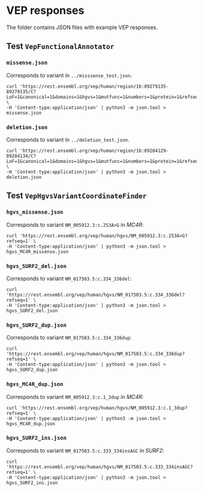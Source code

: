 # VEP responses

The folder contains JSON files with example VEP responses.

## Test `VepFunctionalAnnotator`

### `missense.json`

Corresponds to variant in `../misssense_test.json`.
```shell
curl 'https://rest.ensembl.org/vep/human/region/16:89279135-89279135/C?LoF=1&canonical=1&domains=1&hgvs=1&mutfunc=1&numbers=1&protein=1&refseq=1&mane=1&transcript_version=1&variant_class=1' \
-H 'Content-type:application/json' | python3 -m json.tool > missense.json
```

### `deletion.json`

Corresponds to variant in `../deletion_test.json`.

```shell
curl 'https://rest.ensembl.org/vep/human/region/16:89284129-89284134/C?LoF=1&canonical=1&domains=1&hgvs=1&mutfunc=1&numbers=1&protein=1&refseq=1&mane=1&transcript_version=1&variant_class=1' \
-H 'Content-type:application/json' | python3 -m json.tool > deletion.json
```


## Test `VepHgvsVariantCoordinateFinder`

### `hgvs_missense.json`

Corresponds to variant `NM_005912.3:c.253A>G` in *MC4R*:

```shell
curl 'https://rest.ensembl.org/vep/human/hgvs/NM_005912.3:c.253A>G?refseq=1' \
-H 'Content-type:application/json' | python3 -m json.tool > hgvs_MC4R_missense.json
```

### `hgvs_SURF2_del.json`

Corresponds to variant `NM_017503.5:c.334_336del`:

```shell
curl 'https://rest.ensembl.org/vep/human/hgvs/NM_017503.5:c.334_336del?refseq=1' \
-H 'Content-type:application/json' | python3 -m json.tool > hgvs_SURF2_del.json
```

### `hgvs_SURF2_dup.json`

Corresponds to variant `NM_017503.5:c.334_336dup`:

```shell
curl 'https://rest.ensembl.org/vep/human/hgvs/NM_017503.5:c.334_336dup?refseq=1' \
-H 'Content-type:application/json' | python3 -m json.tool > hgvs_SURF2_dup.json
```

### `hgvs_MC4R_dup.json`

Corresponds to variant `NM_005912.3:c.1_3dup` in *MC4R*:

```shell
curl 'https://rest.ensembl.org/vep/human/hgvs/NM_005912.3:c.1_3dup?refseq=1' \
-H 'Content-type:application/json' | python3 -m json.tool > hgvs_MC4R_dup.json
```

### `hgvs_SURF2_ins.json`

Corresponds to variant `NM_017503.5:c.333_334insAGC` in *SURF2*:

```shell
curl 'https://rest.ensembl.org/vep/human/hgvs/NM_017503.5:c.333_334insAGC?refseq=1' \
-H 'Content-type:application/json' | python3 -m json.tool > hgvs_SURF2_ins.json
```
